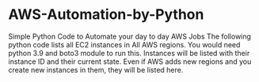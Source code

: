 # AWS-Automation-by-Python
Simple Python Code to Automate your day to day AWS Jobs
The following python code lists all EC2 instances in All AWS regions.
You would need python 3.9 and boto3 module to run this.
Instances will be listed with their instance ID and their current state.
Even if AWS adds new regions and you create new instances in them, they will be listed here.
